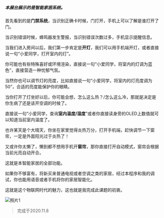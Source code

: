 ##### 本展台展示的是智能家居系统。

首先看到的是**门禁系统**，当识别正确卡时候，门打开，手机上可以了解是谁打开了门。

当识别错误时候，蜂鸣器发生警报，当识别错误次数过多，手机显示提醒信息。

当我们进入房间以后，我们第一步肯定是**开灯**，我们可以用手机端开灯，或者直接说一句“小爱同学，打开室内的灯”。

你可能也有些特殊喜好或环境渲染，直接说一句“小爱同学，将室内的灯调为蓝色”，直接营造一种忧郁气氛。

当然你也可以调节灯的亮度，比如直接说一句“小爱同学，将室内的灯亮度调为50”，合适的亮度能保护你的眼睛。

当你打开了灯坐好以后，你可能会想，怎么这么热？/怎么这么冷，那就是决定是你生病了还是该开空调的时候了。

直接说一句“小爱同学，查询**室内温度/湿度**”或者你直接读身旁的OLED上数值就可以知道当前室内温度了。

也许某天是个大晴天，你坐在家里觉得炎热万分，打开手机端，赶快调节一下窗帘，一定是外面阳光过于炎热了！

又或许你太懒了，懒到都不想用手机开**窗帘**，那你直接打开自动模式，窗帘会根据当前光亮自动开合。

这就是本智能家居的全部功能。

如果你不够富有，将新买来普通电视或者空调之类的家居，经过本程序和我的调试，你也能用语音或者手机将你的家居智能化。

这就是这个物联网时代的魅力，这也就是我完成此课题的初衷。

![照片1](D:\standard\单片机\实验室成品设计和考试\第二轮\卢思远组作品初审材料\照片1.jpg)

> 完成于2020.11.8
